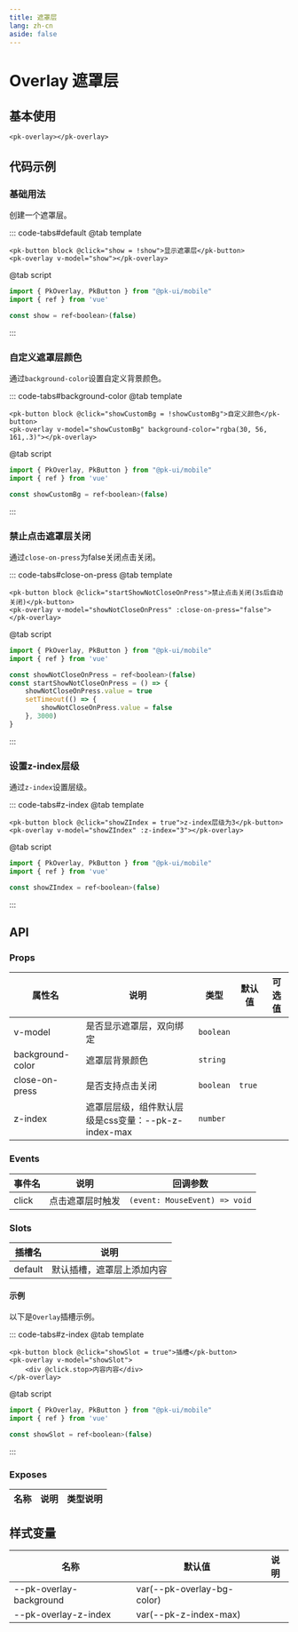 ```yaml
---
title: 遮罩层
lang: zh-cn
aside: false
---
```


# Overlay 遮罩层

## 基本使用
```vue
<pk-overlay></pk-overlay>
```

## 代码示例
### 基础用法
创建一个遮罩层。

::: code-tabs#default
@tab template

```vue [template]
<pk-button block @click="show = !show">显示遮罩层</pk-button>
<pk-overlay v-model="show"></pk-overlay>
```

@tab script
```js [script]
import { PkOverlay, PkButton } from "@pk-ui/mobile"
import { ref } from 'vue'

const show = ref<boolean>(false)
```
:::

### 自定义遮罩层颜色
通过`background-color`设置自定义背景颜色。

::: code-tabs#background-color
@tab template

```vue [template]
<pk-button block @click="showCustomBg = !showCustomBg">自定义颜色</pk-button>
<pk-overlay v-model="showCustomBg" background-color="rgba(30, 56, 161,.3)"></pk-overlay>
```

@tab script
```js [script]
import { PkOverlay, PkButton } from "@pk-ui/mobile"
import { ref } from 'vue'

const showCustomBg = ref<boolean>(false)
```
:::

### 禁止点击遮罩层关闭
通过`close-on-press`为false关闭点击关闭。

::: code-tabs#close-on-press
@tab template

```vue [template]
<pk-button block @click="startShowNotCloseOnPress">禁止点击关闭(3s后自动关闭)</pk-button>
<pk-overlay v-model="showNotCloseOnPress" :close-on-press="false"></pk-overlay>
```

@tab script
```js [script]
import { PkOverlay, PkButton } from "@pk-ui/mobile"
import { ref } from 'vue'

const showNotCloseOnPress = ref<boolean>(false)
const startShowNotCloseOnPress = () => {
    showNotCloseOnPress.value = true
    setTimeout(() => {
        showNotCloseOnPress.value = false
    }, 3000)
}
```
:::

### 设置z-index层级
通过`z-index`设置层级。

::: code-tabs#z-index
@tab template

```vue [template]
<pk-button block @click="showZIndex = true">z-index层级为3</pk-button>
<pk-overlay v-model="showZIndex" :z-index="3"></pk-overlay>
```

@tab script
```js [script]
import { PkOverlay, PkButton } from "@pk-ui/mobile"
import { ref } from 'vue'

const showZIndex = ref<boolean>(false)
```
:::

## API

### Props
| 属性名           | 说明                                                | 类型      | 默认值 | 可选值 |
| ---------------- | --------------------------------------------------- | --------- | ------ | ------ |
| v-model          | 是否显示遮罩层，双向绑定                            | `boolean` |        |        |
| background-color | 遮罩层背景颜色                                      | `string`  |        |        |
| close-on-press   | 是否支持点击关闭                                    | `boolean` | `true` |        |
| z-index          | 遮罩层层级，组件默认层级是css变量：--pk-z-index-max | `number`  |        |        |


### Events
| 事件名 | 说明             | 回调参数                      |
| ------ | ---------------- | ----------------------------- |
| click  | 点击遮罩层时触发 | `(event: MouseEvent) => void` |

### Slots

| 插槽名  | 说明                       |
| ------- | -------------------------- |
| default | 默认插槽，遮罩层上添加内容 |

#### 示例
以下是`Overlay`插槽示例。

::: code-tabs#z-index
@tab template

```vue [template]
<pk-button block @click="showSlot = true">插槽</pk-button>
<pk-overlay v-model="showSlot">
    <div @click.stop>内容内容</div>
</pk-overlay>
```

@tab script
```js [script]
import { PkOverlay, PkButton } from "@pk-ui/mobile"
import { ref } from 'vue'

const showSlot = ref<boolean>(false)
```
:::


### Exposes

| 名称 | 说明 | 类型说明 |
| ---- | ---- | -------- |



## 样式变量

| 名称                    | 默认值                     | 说明 |
| ----------------------- | -------------------------- | ---- |
| --pk-overlay-background | var(--pk-overlay-bg-color) |      |
| --pk-overlay-z-index    | var(--pk-z-index-max)      |      |
